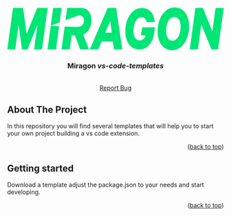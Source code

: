 <div id="top"></div>

<!-- PROJECT LOGO -->
<br />
<div align="center">
  <a href="#">
    <img src="images/logo.png" alt="Logo" height="100">
  </a>

<h3 align="center">Miragon <i>vs-code-templates</i></h3>

  <p align="center">
    <i></i>
    <br /><a href="https://github.com/FlowSquad/vs-code-templates/issues">Report Bug</a>
  </p>
</div>

<!-- ABOUT THE PROJECT -->
## About The Project

In this repository you will find several templates that will help you to start your own project building
a vs code extension.

<p align="right">(<a href="#top">back to top</a>)</p>


## Getting started

Download a template adjust the package.json to your needs and start developing.

<p align="right">(<a href="#top">back to top</a>)</p>
